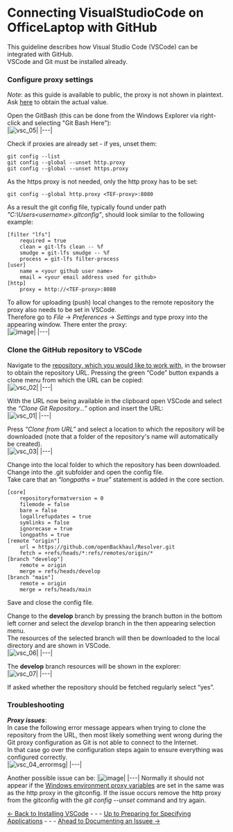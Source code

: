 # Connecting VisualStudioCode on OfficeLaptop with GitHub

This guideline describes how Visual Studio Code (VSCode) can be integrated with GitHub.  
VSCode and Git must be installed already.

### Configure proxy settings

_Note_: as this guide is available to public, the proxy is not shown in plaintext. Ask [here](mailto:katharina.mohr@soprasteria.com?subject=[GitHub]%20Request%20for%20proxy) to obtain the actual value.

Open the GitBash (this can be done from the Windows Explorer via right-click and selecting "Git Bash Here"):  
|![vsc_05](https://user-images.githubusercontent.com/57349523/152162633-c738b33a-f4ae-4ffe-a05d-c435bd132e1e.jpg)|
|---|

Check if proxies are already set - if yes, unset them:  
```
git config --list 
git config --global --unset http.proxy
git config --global --unset https.proxy
```
As the https proxy is not needed, only the http proxy has to be set:  
```
git config --global http.proxy <TEF-proxy>:8080
```

As a result the git config file, typically found under path *"C:\Users\<username>\.gitconfig"*, should look similar to the following example:  
```
[filter "lfs"]
	required = true
	clean = git-lfs clean -- %f
	smudge = git-lfs smudge -- %f
	process = git-lfs filter-process
[user]
	name = <your github user name>
	email = <your email address used for github>
[http]
	proxy = http://<TEF-proxy>:8080
```

To allow for uploading (push) local changes to the remote repository the proxy also needs to be set in VSCode.  
Therefore go to *File* -> *Preferences* -> *Settings* and type proxy into the appearing window. There enter the proxy:    
|![image](https://user-images.githubusercontent.com/57349523/225626449-9acd0861-1e90-442e-b267-953d2f25c671.png)|
|---|

### Clone the GitHub repository to VSCode

Navigate to the [repository, which you would like to work with,](https://github.com/openBackhaul?tab=repositories) in the browser to obtain the repository URL. Pressing the green “Code” button expands a clone menu from which the URL can be copied:  
|![vsc_02](https://user-images.githubusercontent.com/57349523/152162626-7b471cb2-7957-45f4-a295-630fb64799b8.jpg)|
|---|

With the URL now being available in the clipboard open VSCode and select the *“Clone Git Repository…”* option and insert the URL:  
|![vsc_01](https://user-images.githubusercontent.com/57349523/152162617-38539c42-909b-4a64-9440-83338ac9ad80.jpg)|
|---|

Press *“Clone from URL”* and select a location to which the repository will be downloaded (note that a folder of the repository's name will automatically be created).  
|![vsc_03](https://user-images.githubusercontent.com/57349523/152162630-03b0bdbb-c44e-43a8-b954-72b9fba97f84.jpg)|
|---|

Change into the local folder to which the repository has been downloaded.  
Change into the .git subfolder and open the config file.  
Take care that an *"longpaths = true"* statement is added in the core section.  
```
[core]
	repositoryformatversion = 0
	filemode = false
	bare = false
	logallrefupdates = true
	symlinks = false
	ignorecase = true
	longpaths = true
[remote "origin"]
	url = https://github.com/openBackhaul/Resolver.git
	fetch = +refs/heads/*:refs/remotes/origin/*
[branch "develop"]
	remote = origin
	merge = refs/heads/develop
[branch "main"]
	remote = origin
	merge = refs/heads/main
```
Save and close the config file.  

Change to the **develop** branch by pressing the branch button in the bottom left corner and select the *develop* branch in the then appearing selection menu.  
The resources of the selected branch will then be downloaded to the local directory and are shown in VSCode.  
|![vsc_06](https://user-images.githubusercontent.com/57349523/152162636-3587d64c-21d0-4d54-8869-700b293bc995.jpg)|
|---|

The **develop** branch resources will be shown in the explorer:  
|![vsc_07](https://user-images.githubusercontent.com/57349523/152162638-ec039755-eb12-4119-bc8e-40d4b9df8139.jpg)|
|---|

If asked whether the repository should be fetched regularly select “yes”.  

### Troubleshooting

**_Proxy issues_**:  
In case the following error message appears when trying to clone the repository from the URL, then most likely something went wrong during the Git proxy configuration as Git is not able to connect to the Internet.  
In that case go over the configuration steps again to ensure everything was configured correctly.  
|![vsc_04_errormsg](https://user-images.githubusercontent.com/57349523/152162632-f35d84e1-8337-4949-8a59-8a2b4b78c863.jpg)|
|---|

Another possible issue can be:
|![image](https://user-images.githubusercontent.com/57349523/225619771-f9b43c0e-d46a-4f23-8c1e-fdcfe682a594.png)|
|---|
Normally it should not appear if the [Windows environment proxy variables](../ConfigureProxy/ConfigureProxy.md) are set in the same was as the http proxy in the gitconfig. 
If the issue occurs remove the http proxy from the gitconfig with the _git config --unset_ command and try again.

[<- Back to Installing VSCode](../InstallingVSCode/InstallingVSCode.md) - - - [Up to Preparing for Specifying Applications](../PreparingSpecifying.md) - - - [Ahead to Documenting an Issuee ->](../DocumentingAnIssue/DocumentingAnIssue.md)
